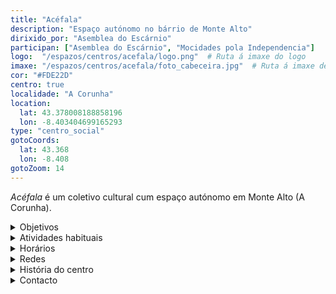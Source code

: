 ```yaml
---
title: "Acéfala"
description: "Espaço autónomo no bárrio de Monte Alto"
dirixido_por: "Asemblea do Escárnio"
participan: ["Asemblea do Escárnio", "Mocidades pola Independencia"]
logo:  "/espazos/centros/acefala/logo.png"  # Ruta á imaxe do logo
imaxe: "/espazos/centros/acefala/foto_cabeceira.jpg"  # Ruta á imaxe de fondo
cor: "#FDE22D"
centro: true
localidade: "A Corunha"
location:
  lat: 43.378008188858196
  lon: -8.403404699165293
type: "centro_social"
gotoCoords:
  lat: 43.368
  lon: -8.408
gotoZoom: 14
---
```


*Acéfala* é um coletivo cultural cum espaço autónomo em Monte Alto (A Corunha).

<details>
  <summary>Objetivos</summary>
  <ul>
    <li>Objetivo 1</li>
    <li>Objetivo 2</li>
    <li>Objetivo 3</li>
  </ul>
</details>

<details>
  <summary>Atividades habituais</summary>
  <p>No Centro Social organizamos umha ampla variedade de atividades:</p>
  <ul>
    <li>Talheres</li>
    <li>Faladoiros</li>
    <li>Projeçons</li>
    <li>Juntanzas</li>
  </ul>
</details>

<details>
  <summary>Horários</summary>
  <p>Os horários habituais do centro som os seguintes:</p>
  <ul>
    <li><strong>Segundas a sextas:</strong> 16:00 - 21:00.</li>
    <li><strong>Sábados:</strong> 10:00 - 14:00 e 16:00 - 20:00.</li>
    <li><strong>Domingos:</strong> Pechado, excepto para eventos programados.</li>
  </ul>
</details>

<details>
  <summary>Redes</summary>
  <p>Conhece-nos a través de:</p>
  <ul>
    <li>Instragram</li>
    <li>Twiter/X</li>
    <li>Facebook</li>
    <li>Bluesky</li>
  </ul>
</details>

<details>
  <summary>História do centro</summary>
  <p></p>
</details>

<details>
  <summary>Contacto</summary>
  <p>Podes contatar connosco a través de:</p>
  <ul>
    <li>Email: contacto@email.com</li>
    <li>Teléfono: 111 111 111</li>
    <li>Endereço: - </li>
  </ul>
</details>